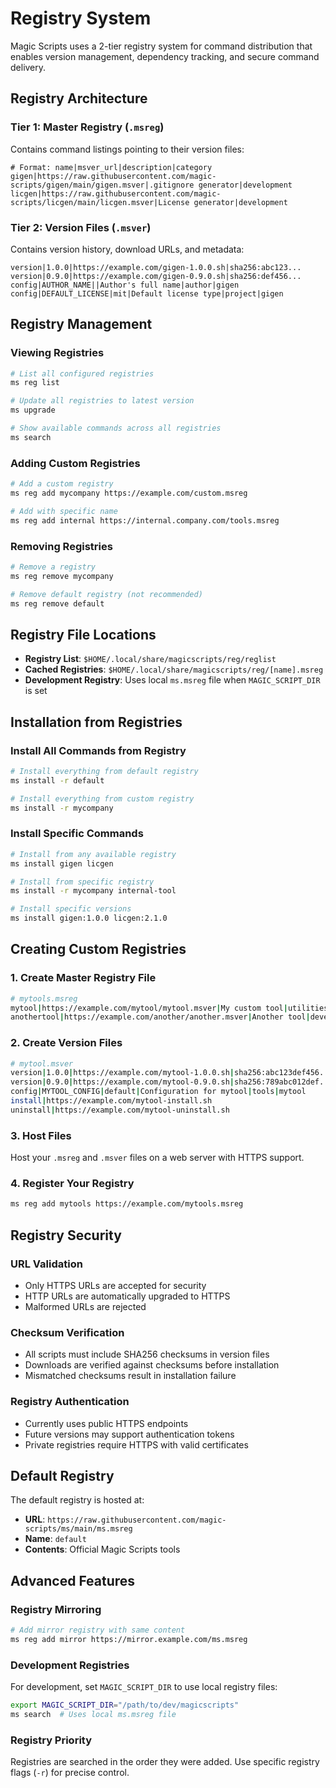 # Registry System

Magic Scripts uses a 2-tier registry system for command distribution that enables version management, dependency tracking, and secure command delivery.

## Registry Architecture

### Tier 1: Master Registry (`.msreg`)
Contains command listings pointing to their version files:

```
# Format: name|msver_url|description|category
gigen|https://raw.githubusercontent.com/magic-scripts/gigen/main/gigen.msver|.gitignore generator|development
licgen|https://raw.githubusercontent.com/magic-scripts/licgen/main/licgen.msver|License generator|development
```

### Tier 2: Version Files (`.msver`) 
Contains version history, download URLs, and metadata:

```
version|1.0.0|https://example.com/gigen-1.0.0.sh|sha256:abc123...
version|0.9.0|https://example.com/gigen-0.9.0.sh|sha256:def456...
config|AUTHOR_NAME||Author's full name|author|gigen
config|DEFAULT_LICENSE|mit|Default license type|project|gigen
```

## Registry Management

### Viewing Registries

```bash
# List all configured registries
ms reg list

# Update all registries to latest version
ms upgrade

# Show available commands across all registries
ms search
```

### Adding Custom Registries

```bash
# Add a custom registry
ms reg add mycompany https://example.com/custom.msreg

# Add with specific name
ms reg add internal https://internal.company.com/tools.msreg
```

### Removing Registries

```bash
# Remove a registry
ms reg remove mycompany

# Remove default registry (not recommended)
ms reg remove default
```

## Registry File Locations

- **Registry List**: `$HOME/.local/share/magicscripts/reg/reglist`
- **Cached Registries**: `$HOME/.local/share/magicscripts/reg/[name].msreg`
- **Development Registry**: Uses local `ms.msreg` file when `MAGIC_SCRIPT_DIR` is set

## Installation from Registries

### Install All Commands from Registry
```bash
# Install everything from default registry
ms install -r default

# Install everything from custom registry
ms install -r mycompany
```

### Install Specific Commands
```bash
# Install from any available registry
ms install gigen licgen

# Install from specific registry
ms install -r mycompany internal-tool

# Install specific versions
ms install gigen:1.0.0 licgen:2.1.0
```

## Creating Custom Registries

### 1. Create Master Registry File

```bash
# mytools.msreg
mytool|https://example.com/mytool/mytool.msver|My custom tool|utilities
anothertool|https://example.com/another/another.msver|Another tool|development
```

### 2. Create Version Files

```bash
# mytool.msver
version|1.0.0|https://example.com/mytool-1.0.0.sh|sha256:abc123def456...
version|0.9.0|https://example.com/mytool-0.9.0.sh|sha256:789abc012def...
config|MYTOOL_CONFIG|default|Configuration for mytool|tools|mytool
install|https://example.com/mytool-install.sh
uninstall|https://example.com/mytool-uninstall.sh
```

### 3. Host Files
Host your `.msreg` and `.msver` files on a web server with HTTPS support.

### 4. Register Your Registry
```bash
ms reg add mytools https://example.com/mytools.msreg
```

## Registry Security

### URL Validation
- Only HTTPS URLs are accepted for security
- HTTP URLs are automatically upgraded to HTTPS
- Malformed URLs are rejected

### Checksum Verification
- All scripts must include SHA256 checksums in version files
- Downloads are verified against checksums before installation
- Mismatched checksums result in installation failure

### Registry Authentication
- Currently uses public HTTPS endpoints
- Future versions may support authentication tokens
- Private registries require HTTPS with valid certificates

## Default Registry

The default registry is hosted at:
- **URL**: `https://raw.githubusercontent.com/magic-scripts/ms/main/ms.msreg`  
- **Name**: `default`
- **Contents**: Official Magic Scripts tools

## Advanced Features

### Registry Mirroring
```bash
# Add mirror registry with same content
ms reg add mirror https://mirror.example.com/ms.msreg
```

### Development Registries
For development, set `MAGIC_SCRIPT_DIR` to use local registry files:
```bash
export MAGIC_SCRIPT_DIR="/path/to/dev/magicscripts"
ms search  # Uses local ms.msreg file
```

### Registry Priority
Registries are searched in the order they were added. Use specific registry flags (`-r`) for precise control.